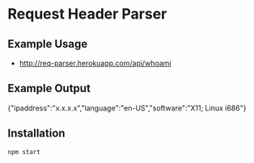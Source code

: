 # Request Header Parser

## Example Usage
- http://req-parser.herokuapp.com/api/whoami

## Example Output
{"ipaddress":"x.x.x.x","language":"en-US","software":"X11; Linux i686"}

## Installation
```
npm start
````
